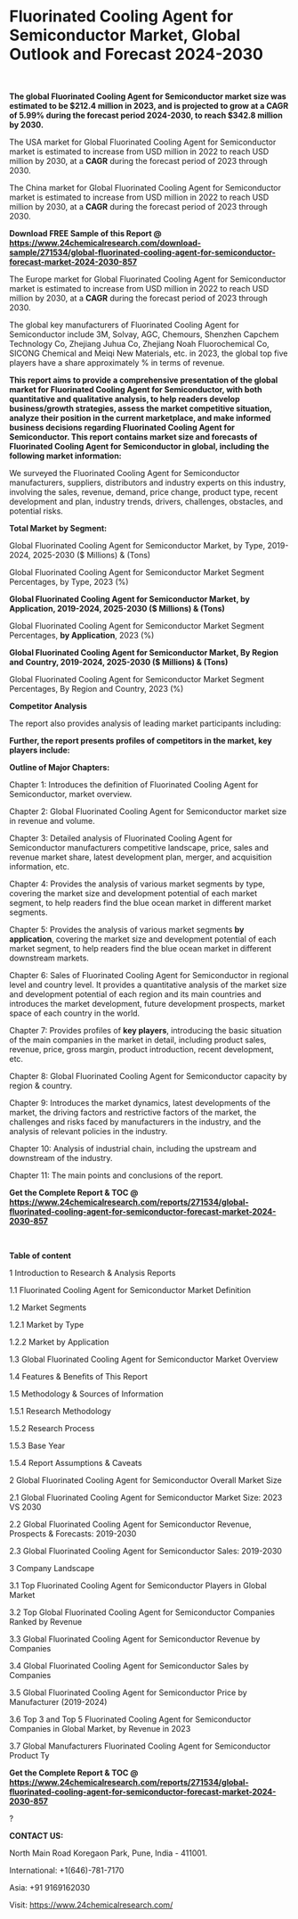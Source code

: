 <h1>Fluorinated Cooling Agent for Semiconductor Market, Global Outlook and Forecast 2024-2030</h1><br/><p><strong>The global Fluorinated Cooling Agent for Semiconductor market size was estimated to be $212.4 million in 2023, and is projected to grow at a <strong>CAGR</strong> of 5.99% during the forecast period 2024-2030, to reach $342.8 million by 2030.</strong></p>
 
 
 
 <p>The USA market for Global Fluorinated Cooling Agent for Semiconductor market is estimated to increase from USD million in 2022 to reach USD million by 2030, at a <strong>CAGR</strong> during the forecast period of 2023 through 2030.</p>
 
 
 
 <p>The China market for Global Fluorinated Cooling Agent for Semiconductor market is estimated to increase from USD million in 2022 to reach USD million by 2030, at a <strong>CAGR</strong> during the forecast period of 2023 through 2030.</p>
 
 
 
 <div><b>Download FREE Sample of this Report @ <a href="https://www.24chemicalresearch.com/download-sample/271534/global-fluorinated-cooling-agent-for-semiconductor-forecast-market-2024-2030-857">https://www.24chemicalresearch.com/download-sample/271534/global-fluorinated-cooling-agent-for-semiconductor-forecast-market-2024-2030-857</a></b></div>
 
 
 
 <p>The Europe market for Global Fluorinated Cooling Agent for Semiconductor market is estimated to increase from USD million in 2022 to reach USD million by 2030, at a <strong>CAGR</strong> during the forecast period of 2023 through 2030.</p>
 
 
 
 <p>The global key manufacturers of Fluorinated Cooling Agent for Semiconductor include 3M, Solvay, AGC, Chemours, Shenzhen Capchem Technology Co, Zhejiang Juhua Co, Zhejiang Noah Fluorochemical Co, SICONG Chemical and Meiqi New Materials, etc. in 2023, the global top five players have a share approximately % in terms of revenue.</p>
 
 
 
 <p><strong>This report aims to provide a comprehensive presentation of the global market for Fluorinated Cooling Agent for Semiconductor, with both quantitative and qualitative analysis, to help readers develop business/growth strategies, assess the market competitive situation, analyze their position in the current marketplace, and make informed business decisions regarding Fluorinated Cooling Agent for Semiconductor. This report contains market size and forecasts of Fluorinated Cooling Agent for Semiconductor in global, including the following market information:</strong></p>
 
 
 
 <p>We surveyed the Fluorinated Cooling Agent for Semiconductor manufacturers, suppliers, distributors and industry experts on this industry, involving the sales, revenue, demand, price change, product type, recent development and plan, industry trends, drivers, challenges, obstacles, and potential risks.</p>
 
 
 
 <p><strong>Total Market by Segment:</strong></p>
 
 
 
 <p>Global Fluorinated Cooling Agent for Semiconductor Market, by Type, 2019-2024, 2025-2030 ($ Millions) & (Tons)</p>
 
 
 
 <p>Global Fluorinated Cooling Agent for Semiconductor Market Segment Percentages, by Type, 2023 (%)</p>
 
 
 
 <p><strong>Global Fluorinated Cooling Agent for Semiconductor Market, <strong>by Application</strong>, 2019-2024, 2025-2030 ($ Millions) & (Tons)</strong></p>
 
 
 
 <p>Global Fluorinated Cooling Agent for Semiconductor Market Segment Percentages, <strong>by Application</strong>, 2023 (%)</p>
 
 
 
 <p><strong>Global Fluorinated Cooling Agent for Semiconductor Market, By Region and Country, 2019-2024, 2025-2030 ($ Millions) & (Tons)</strong></p>
 
 
 
 <p>Global Fluorinated Cooling Agent for Semiconductor Market Segment Percentages, By Region and Country, 2023 (%)</p>
 
 
 
 <p><strong>Competitor Analysis</strong></p>
 
 
 
 <p>The report also provides analysis of leading market participants including:</p>
 
 
 
 <p><strong>Further, the report presents profiles of competitors in the market, <strong>key players</strong> include:</strong></p>
 
 
 
 <p><strong>Outline of Major Chapters:</strong></p>
 
 
 
 <p>Chapter 1: Introduces the definition of Fluorinated Cooling Agent for Semiconductor, market overview.</p>
 
 
 
 <p>Chapter 2: Global Fluorinated Cooling Agent for Semiconductor market size in revenue and volume.</p>
 
 
 
 <p>Chapter 3: Detailed analysis of Fluorinated Cooling Agent for Semiconductor manufacturers competitive landscape, price, sales and revenue market share, latest development plan, merger, and acquisition information, etc.</p>
 
 
 
 <p>Chapter 4: Provides the analysis of various market segments by type, covering the market size and development potential of each market segment, to help readers find the blue ocean market in different market segments.</p>
 
 
 
 <p>Chapter 5: Provides the analysis of various market segments <strong>by application</strong>, covering the market size and development potential of each market segment, to help readers find the blue ocean market in different downstream markets.</p>
 
 
 
 <p>Chapter 6: Sales of Fluorinated Cooling Agent for Semiconductor in regional level and country level. It provides a quantitative analysis of the market size and development potential of each region and its main countries and introduces the market development, future development prospects, market space of each country in the world.</p>
 
 
 
 <p>Chapter 7: Provides profiles of <strong>key players</strong>, introducing the basic situation of the main companies in the market in detail, including product sales, revenue, price, gross margin, product introduction, recent development, etc.</p>
 
 
 
 <p>Chapter 8: Global Fluorinated Cooling Agent for Semiconductor capacity by region & country.</p>
 
 
 
 <p>Chapter 9: Introduces the market dynamics, latest developments of the market, the driving factors and restrictive factors of the market, the challenges and risks faced by manufacturers in the industry, and the analysis of relevant policies in the industry.</p>
 
 
 
 <p>Chapter 10: Analysis of industrial chain, including the upstream and downstream of the industry.</p>
 
 
 
 <p>Chapter 11: The main points and conclusions of the report.</p>
 
 
 
 <div><b>Get the Complete Report & TOC @ <a href="https://www.24chemicalresearch.com/reports/271534/global-fluorinated-cooling-agent-for-semiconductor-forecast-market-2024-2030-857">https://www.24chemicalresearch.com/reports/271534/global-fluorinated-cooling-agent-for-semiconductor-forecast-market-2024-2030-857</a></b></div>
 
 
 
 <p><br />
 
 <b>Table of content</b></p>
 
 
 
 <p>1 Introduction to Research & Analysis Reports<br />
 
 1.1 Fluorinated Cooling Agent for Semiconductor Market Definition<br />
 
 1.2 Market Segments<br />
 
 1.2.1 Market by Type<br />
 
 1.2.2 Market by Application<br />
 
 1.3 Global Fluorinated Cooling Agent for Semiconductor Market Overview<br />
 
 1.4 Features & Benefits of This Report<br />
 
 1.5 Methodology & Sources of Information<br />
 
 1.5.1 Research Methodology<br />
 
 1.5.2 Research Process<br />
 
 1.5.3 Base Year<br />
 
 1.5.4 Report Assumptions & Caveats<br />
 
 2 Global Fluorinated Cooling Agent for Semiconductor Overall Market Size<br />
 
 2.1 Global Fluorinated Cooling Agent for Semiconductor Market Size: 2023 VS 2030<br />
 
 2.2 Global Fluorinated Cooling Agent for Semiconductor Revenue, Prospects & Forecasts: 2019-2030<br />
 
 2.3 Global Fluorinated Cooling Agent for Semiconductor Sales: 2019-2030<br />
 
 3 Company Landscape<br />
 
 3.1 Top Fluorinated Cooling Agent for Semiconductor Players in Global Market<br />
 
 3.2 Top Global Fluorinated Cooling Agent for Semiconductor Companies Ranked by Revenue<br />
 
 3.3 Global Fluorinated Cooling Agent for Semiconductor Revenue by Companies<br />
 
 3.4 Global Fluorinated Cooling Agent for Semiconductor Sales by Companies<br />
 
 3.5 Global Fluorinated Cooling Agent for Semiconductor Price by Manufacturer (2019-2024)<br />
 
 3.6 Top 3 and Top 5 Fluorinated Cooling Agent for Semiconductor Companies in Global Market, by Revenue in 2023<br />
 
 3.7 Global Manufacturers Fluorinated Cooling Agent for Semiconductor Product Ty</p>
 
 
 
 <div><b>Get the Complete Report & TOC @ <a href="https://www.24chemicalresearch.com/reports/271534/global-fluorinated-cooling-agent-for-semiconductor-forecast-market-2024-2030-857">https://www.24chemicalresearch.com/reports/271534/global-fluorinated-cooling-agent-for-semiconductor-forecast-market-2024-2030-857</a></b></div>
 
 
 
 <p>? </p>
 
 
 
 <p><b>CONTACT US:</b><br />
 
 North Main Road Koregaon Park, Pune, India - 411001.<br />
 
 International: +1(646)-781-7170<br />
 
 Asia: +91 9169162030<br />
 
 Visit: <a href="https://www.24chemicalresearch.com/">https://www.24chemicalresearch.com/</a></p>